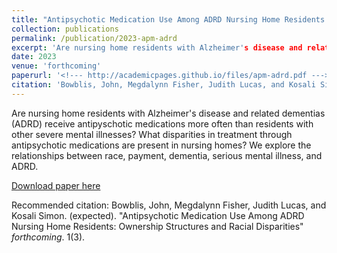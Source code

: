 ```yaml
---
title: "Antipsychotic Medication Use Among ADRD Nursing Home Residents: Ownership Structures and Racial Disparities"
collection: publications
permalink: /publication/2023-apm-adrd
excerpt: 'Are nursing home residents with Alzheimer's disease and related dementias (ADRD) receive antipyschotic medications more often than residents with other severe mental illnesses? What disparities in treatment through antipsychotic medications are present in nursing homes? We explore the relationships between race, payment, dementia, serious mental illness, and ADRD.'
date: 2023
venue: 'forthcoming'
paperurl: '<!--- http://academicpages.github.io/files/apm-adrd.pdf --->'
citation: 'Bowblis, John, Megdalynn Fisher, Judith Lucas, and Kosali Simon. (expected). &quot;Antipsychotic Medication Use Among ADRD Nursing Home Residents: Ownership Structures and Racial Disparities&quot; <i>forthcoming 1</i>. 1(3).'
---
```


Are nursing home residents with Alzheimer's disease and related dementias (ADRD) receive antipyschotic medications more often than residents with other severe mental illnesses? What disparities in treatment through antipsychotic medications are present in nursing homes? We explore the relationships between race, payment, dementia, serious mental illness, and ADRD.

[Download paper here](http://academicpages.github.io/files/apm-adrd.pdf)

Recommended citation: Bowblis, John, Megdalynn Fisher, Judith Lucas, and Kosali Simon. (expected). "Antipsychotic Medication Use Among ADRD Nursing Home Residents: Ownership Structures and Racial Disparities" <i>forthcoming</i>. 1(3).
